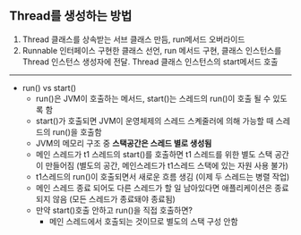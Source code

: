 ## Thread를 생성하는 방법

1. Thread 클래스를 상속받는 서브 클래스 만듬, run메서드 오버라이드
2. Runnable 인터페이스 구현한 클래스 선언, run 메서드 구현, 클래스 인스턴스를 Thread 인스턴스 생성자에 전달. Thread 클래스 인스턴스의 start메서드 호출

<hr>

- run() vs start()
  - run()은 JVM이 호출하는 메서드, start()는 스레드의 run()이 호출 될 수 있도록 함
  - start()가 호출되면 JVM이 운영체제의 스레드 스켸줄러에 의해 가능할 때 스레드의 run()을 호출함
  - JVM의 메모리 구조 중 **스택공간은 스레드 별로 생성됨**
  - 메인 스레드가 t1 스레드의 start()를 호출하면 t1 스레드를 위한 별도 스택 공간이 만들어짐 (별도의 공간, 메인스레드가 t1스레드 스택에 있는 자원 사용 불가)
  - t1스레드의 run()이 호출되면서 새로운 흐름 생김 (이제 두 스레드는 병렬 작업)
  - 메인 스레드 종료 되어도 다른 스레드가 할 일 남아있다면 애플리케이션은 종료되지 않음 (모든 스레드가 종료돼야 종료됨)
  - 만약 start()호출 안하고 run()을 직접 호출하면? 
    - 메인 스레드에서 호출되는 것이므로 별도의 스택 구성 안함